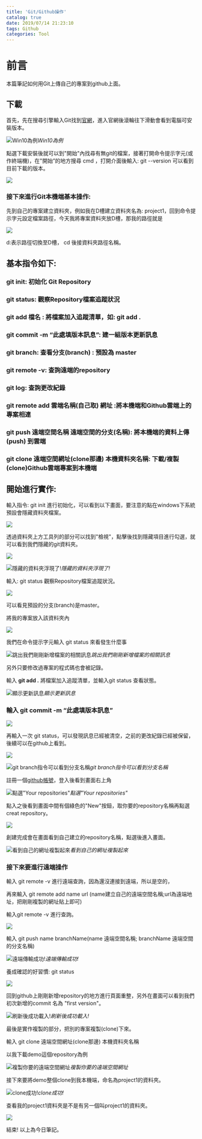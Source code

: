 ```yaml
---
title: 'Git/Github操作'
catalog: true
date: 2019/07/14 21:23:10
tags: Github
categories: Tool
---
```

<!-- toc -->
# 前言
本篇筆記如何用Git上傳自己的專案到github上面。
## 下載
首先，先在搜尋引擎輸入Git找到[官網](https://git-scm.com/)，進入官網後滾輪往下滑動會看到電腦可安裝版本。

![Win10為例](https://cdn-images-1.medium.com/max/2028/1*rQ5PIDZ_GTGlt3SUVmypXA.png)*Win10為例*
<!--more--> 
點選下載安裝後就可以到"開始"內找尋有無git的檔案，接著打開命令提示字元(或作終端機)，在"開始”的地方搜尋 cmd ，打開介面後輸入: git --version 可以看到目前下載的版本。

![](https://cdn-images-1.medium.com/max/2000/1*lPnPFrPtpRj8QDtxE8iDjg.png)

### 接下來進行Git本機端基本操作:

先到自己的專案建立資料夾，例如我在D槽建立資料夾名為: project1，回到命令提示字元設定檔案路徑，今天我將專案資料夾放D槽，那我的路徑就是

![](https://cdn-images-1.medium.com/max/2000/1*RLxQVvK0_2JqQ-A7THM5xw.png)

d:表示路徑切換至D槽， cd 後接資料夾路徑名稱。

## 基本指令如下:

### git init: 初始化 Git Repository

### git status: 觀察Repository檔案追蹤狀況

### git add 檔名 : 將檔案加入追蹤清單，如: git add .

### git commit -m “此處填版本訊息”: 建一組版本更新訊息

### git branch: 查看分支(branch) : 預設為 master

### git remote -v: 查詢遠端的repository

### git log: 查詢更改紀錄

### git remote add 雲端名稱(自己取) 網址 :將本機端和Github雲端上的專案相連

### git push 遠端空間名稱 遠端空間的分支(名稱): 將本機端的資料上傳(push) 到雲端

### git clone 遠端空間網址(clone那邊) 本機資料夾名稱: 下載/複製(clone)Github雲端專案到本機端

## 開始進行實作:

輸入指令: git init 進行初始化，可以看到以下畫面，要注意的點在windows下系統預設會隱藏資料夾檔案。

![](https://cdn-images-1.medium.com/max/2000/1*fLw0lHVYhv0ae55MeE9EAg.png)

透過資料夾上方工具列的部分可以找到"檢視"，點擊後找到隱藏項目進行勾選，就可以看到我們隱藏的git資料夾。

![](https://cdn-images-1.medium.com/max/2000/1*KYsW-h0Z6T8MhtHF3Gyljg.png)

![隱藏的資料夾浮現了!](https://cdn-images-1.medium.com/max/2000/1*6MY3R0Y21a-LyIpMONeU1A.png)*隱藏的資料夾浮現了!*

輸入: git status 觀察Repository檔案追蹤狀況。

![](https://cdn-images-1.medium.com/max/2000/1*lhgrPxtjd8mCx1dn10ZETg.png)

可以看見預設的分支(branch)是master。

將我的專案放入該資料夾內

![](https://cdn-images-1.medium.com/max/2000/1*nUWRVEqSIr2PQlEpF_zwwg.png)

我們在命令提示字元輸入 git status 來看發生什麼事

![跳出我們剛剛新增檔案的相關訊息](https://cdn-images-1.medium.com/max/2000/1*1GVTqWQy68qgXaknBOH4Ug.png)*跳出我們剛剛新增檔案的相關訊息*

另外只要修改過專案的程式碼也會被記錄。

輸入 **git add .** 將檔案加入追蹤清單，並輸入git status 查看狀態。

![顯示更新訊息](https://cdn-images-1.medium.com/max/2000/1*LkC41ZdGNzV2oQBjGwop0Q.png)*顯示更新訊息*

### 輸入 git commit -m “此處填版本訊息”

![](https://cdn-images-1.medium.com/max/2000/1*OAXQLM6YTqlWzRBujqHqrQ.png)

再輸入一次 git status，可以發現訊息已經被清空，之前的更改紀錄已經被保留，後續可以在github上看到。

![](https://cdn-images-1.medium.com/max/2000/1*gh8y7kmhOM1Bb5CqUk48eQ.png)

![git branch指令可以看到分支名稱](https://cdn-images-1.medium.com/max/2000/1*_HPGeoOtLywZ6MXv42NUqA.png)*git branch指令可以看到分支名稱*

註冊一個[github帳號](https://github.com/)，登入後看到畫面右上角

![點選"Your repositories"](https://cdn-images-1.medium.com/max/2000/1*GEeBsPYsuBrgJdWlAUh-BQ.png)*點選"Your repositories"*

點入之後看到畫面中間有個綠色的"New"按鈕，取你要的repository名稱再點選creat repository。

![](https://cdn-images-1.medium.com/max/2000/1*7nG18UJjsQbQ4iXE-cutIA.png)

創建完成會在畫面看到自己建立的repository名稱，點選後進入畫面。

![看到自己的網址複製起來](https://cdn-images-1.medium.com/max/2000/1*XfoZGfVqbY_aUjNK5norqQ.png)*看到自己的網址複製起來*

### 接下來要進行遠端操作

輸入 git remote -v 進行遠端查詢，因為還沒連接到遠端，所以是空的，

再來輸入 git remote add name url (name建立自己的遠端空間名稱;url為遠端地址，把剛剛複製的網址貼上即可)

輸入git remote -v 進行查詢。

![](https://cdn-images-1.medium.com/max/2000/1*is3ZoD7WRfzmvLo7ATiajw.png)

輸入 git push name branchName(name 遠端空間名稱; branchName 遠端空間的分支名稱)

![遠端傳輸成功!](https://cdn-images-1.medium.com/max/2000/1*47d3XZFBMSnAFsk6LaGr8w.png)*遠端傳輸成功!*

養成確認的好習慣: git status

![](https://cdn-images-1.medium.com/max/2000/1*GJ3cQpkpvzjeRKMUyn0oeA.png)

回到github上剛剛新增repository的地方進行頁面重整，另外在畫面可以看到我們初次新增的commit 名為 "first version"。

![刷新後成功載入!](https://cdn-images-1.medium.com/max/2008/1*Ik-mvQsNXAa712TZeo3xDQ.png)*刷新後成功載入!*

最後是實作複製的部分，把別的專案複製(clone)下來。

輸入 git clone 遠端空間網址(clone那邊) 本機資料夾名稱

以我下載demo這個repository為例

![複製你要的遠端空間網址](https://cdn-images-1.medium.com/max/2000/1*qoKXsD0vikx6O1AvB-mD0g.png)*複製你要的遠端空間網址*

接下來要將demo整個clone到我本機端，命名為project1的資料夾。

![clone成功!](https://cdn-images-1.medium.com/max/2000/1*zoBVhPc9CkBcViboKdt6iA.png)*clone成功!*

查看我的project1資料夾是不是有另一個叫project1的資料夾。

![](https://cdn-images-1.medium.com/max/2000/1*71ZJOBuIBd-9-4wluFk75w.png)

結束! 以上為今日筆記。
